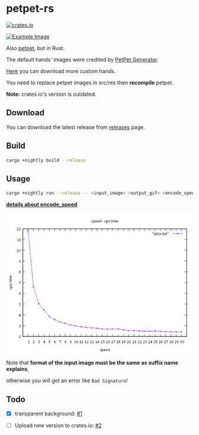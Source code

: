 # petpet-rs

[![crates.io](https://img.shields.io/crates/v/petpet.svg)](https://crates.io/crates/petpet)

[![Example Image](https://user-images.githubusercontent.com/34085039/129224045-41649633-7fb1-4bdf-85ce-eadfac183c3d.gif)](https://yande.re/post/show/304166)

Also [petpet](https://github.com/camprevail/pet-pet-gif/), but in Rust.

The default hands' images were credited by [PetPet Generator](https://benisland.neocities.org/petpet/).

[Here](https://github.com/poly000/awesome-petpet-hands) you can download more custom hands.

You need to replace petpet images in src/res then **recompile** petpet.

**Note:** crates.io's version is outdated.

## Download

You can download the latest release from [releases](https://github.com/poly000/petpet-rs/releases) page.

## Build

```bash
cargo +nightly build --release
```

## Usage

```bash
cargo +nightly run --release -- <input_image> <output_gif> <encode_speed>
```

**[details about encode_speed](https://doc.servo.org/color_quant/struct.NeuQuant.html#method.new)**

![more visual performance line chart](img/speed_to_cpu-time.png)

Note that **format of the input image must be the same as suffix name explains**,

otherwise you will get an error like `Bad Signature`!

## Todo

- [x] transparent background: [#1](https://github.com/poly000/petpet-rs/issues/1)

- [ ] Upload new version to crates.io: [#2](https://github.com/poly000/petpet-rs/issues/2)
